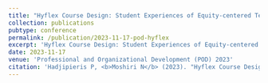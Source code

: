 ```yaml
---
title: "Hyflex Course Design: Student Experiences of Equity-centered Technology Enhanced Curriculum"
collection: publications
pubtype: conference
permalink: /publication/2023-11-17-pod-hyflex
excerpt: 'Hyflex Course Design: Student Experiences of Equity-centered Technology Enhanced Curriculum'
date: 2023-11-17
venue: 'Professional and Organizational Development (POD) 2023'
citation: 'Hadjipieris P, <b>Moshiri N</b> (2023). "Hyflex Course Design: Student Experiences of Equity-centered Technology Enhanced Curriculum." <i>Professional and Organizational Development (POD) 2023</i>. Oral.'
---
```

